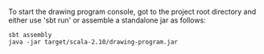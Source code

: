 To start the drawing program console, got to the project root directory and either use 'sbt run' or assemble a standalone jar as follows:

    sbt assembly
    java -jar target/scala-2.10/drawing-program.jar
